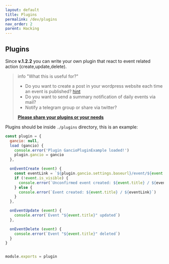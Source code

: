 ```yaml
---
layout: default
title: Plugins
permalink: /dev/plugins
nav_order: 2
parent: Hacking
---
```


## Plugins
Since **v.1.2.2** you can write your own plugin that react to event related action (create,update,delete).

> info "What this is useful for?"
> - Do you want to create a post in your wordpress website each time an event is published? [hint](http://wp-api.org/node-wpapi/using-the-client/#creating-posts)
> - Do you want to send a summary notification of daily events via mail?
> - Notify a telegram group or share via twitter?  
>  
> [**<u>Please share your plugins or your needs</u>**](/contacts)

Plugins should be inside `./plugins` directory, this is an example:

```js
const plugin = {
  gancio: null,
  load (gancio) {
    console.error('Plugin GancioPluginExample loaded!')
    plugin.gancio = gancio
  },

  onEventCreate (event) {
    const eventLink = `${plugin.gancio.settings.baseurl}/event/${event.slug}`
    if (!event.is_visible) {
      console.error(`Unconfirmed event created: ${event.title} / ${eventLink}`)
    } else {
      console.error(`Event created: ${event.title} / ${eventLink}`)
    }
  },

  onEventUpdate (event) {
    console.error(`Event "${event.title}" updated`)
  },

  onEventDelete (event) {
    console.error(`Event "${event.title}" deleted`)
  }
}


module.exports = plugin
```


